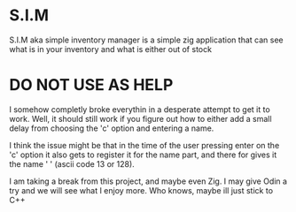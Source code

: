 # S.I.M
S.I.M aka simple inventory manager is a simple zig application that can see what is in your inventory and what is either out of stock

# DO NOT USE AS HELP

I somehow completly broke everythin in a desperate attempt to get it to work. Well, it should still work if you figure out how to either add a small delay from choosing the 'c' option and entering a name.

I think the issue might be that in the time of the user pressing enter on the 'c' option it also gets to register it for the name part, and there for gives it the name ' ' (ascii code 13 or 128).

I am taking a break from this project, and maybe even Zig. I may give Odin a try and we will see what I enjoy more. Who knows, maybe ill just stick to C++
